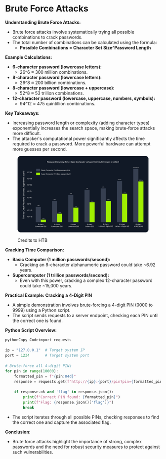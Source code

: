 # Brute Force Attacks

**Understanding Brute Force Attacks:**

* Brute force attacks involve systematically trying all possible combinations to crack passwords.
* The total number of combinations can be calculated using the formula:
  * **Possible Combinations = Character Set Size^Password Length**

**Example Calculations:**

* **6-character password (lowercase letters):**
  * 26^6 ≈ 300 million combinations.
* **8-character password (lowercase letters):**
  * 26^8 ≈ 200 billion combinations.
* **8-character password (lowercase + uppercase):**
  * 52^8 ≈ 53 trillion combinations.
* **12-character password (lowercase, uppercase, numbers, symbols):**
  * 94^12 ≈ 475 quintillion combinations.

**Key Takeaways:**

* Increasing password length or complexity (adding character types) exponentially increases the search space, making brute-force attacks more difficult.
* The attacker's computational power significantly affects the time required to crack a password. More powerful hardware can attempt more guesses per second.

<figure><img src="../../../.gitbook/assets/image (10) (1).png" alt=""><figcaption><p>Credits to HTB</p></figcaption></figure>

**Cracking Time Comparison:**

* **Basic Computer (1 million passwords/second):**
  * Cracking an 8-character alphanumeric password could take \~6.92 years.
* **Supercomputer (1 trillion passwords/second):**
  * Even with this power, cracking a complex 12-character password could take \~15,000 years.

**Practical Example: Cracking a 4-Digit PIN**

* A simple demonstration involves brute-forcing a 4-digit PIN (0000 to 9999) using a Python script.
* The script sends requests to a server endpoint, checking each PIN until the correct one is found.

**Python Script Overview:**

```python
pythonCopy Codeimport requests

ip = "127.0.0.1"  # Target system IP
port = 1234       # Target system port

# Brute-force all 4-digit PINs
for pin in range(10000):
    formatted_pin = f"{pin:04d}"
    response = requests.get(f"http://{ip}:{port}/pin?pin={formatted_pin}")

    if response.ok and 'flag' in response.json():
        print(f"Correct PIN found: {formatted_pin}")
        print(f"Flag: {response.json()['flag']}")
        break
```

* The script iterates through all possible PINs, checking responses to find the correct one and capture the associated flag.

**Conclusion:**

* Brute force attacks highlight the importance of strong, complex passwords and the need for robust security measures to protect against such vulnerabilities.
